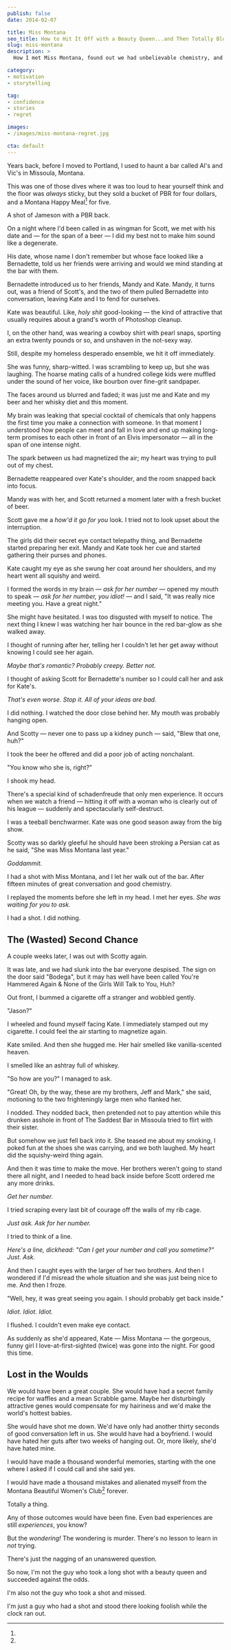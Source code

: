 ```yaml
---
publish: false
date: 2014-02-07

title: Miss Montana
seo_title: How to Hit It Off with a Beauty Queen...and Then Totally Blow It
slug: miss-montana
description: >
  How I met Miss Montana, found out we had unbelievable chemistry, and then completely blew my chances with her. Twice.

category:
- motivation
- storytelling

tag:
- confidence
- stories
- regret

images:
- /images/miss-montana-regret.jpg

cta: default
---
```


Years back, before I moved to Portland, I used to haunt a bar called Al's and
Vic's in Missoula, Montana.

This was one of those dives where it was too loud to hear yourself think and the
floor was _always_ sticky, but they sold a bucket of PBR for four dollars, and a
Montana Happy Meal[^happymeal] for five.

[^happymeal]:
  A shot of Jameson with a PBR back.

On a night where I'd been called in as wingman for Scott, we met with his date
and — for the span of a beer — I did my best not to make him sound like a
degenerate.

His date, whose name I don't remember but whose face looked like a Bernadette,
told us her friends were arriving and would we mind standing at the bar with
them.

Bernadette introduced us to her friends, Mandy and Kate. Mandy, it turns out,
was a friend of Scott's, and the two of them pulled Bernadette into
conversation, leaving Kate and I to fend for ourselves.

Kate was beautiful. Like, _holy shit_ good-looking — the kind of attractive that
usually requires about a grand's worth of Photoshop cleanup.

I, on the other hand, was wearing a cowboy shirt with pearl snaps, sporting an
extra twenty pounds or so, and unshaven in the not-sexy way.

Still, despite my homeless desperado ensemble, we hit it off immediately.

She was funny, sharp-witted. I was scrambling to keep up, but she was laughing.
The hoarse mating calls of a hundred college kids were muffled under the sound
of her voice, like bourbon over fine-grit sandpaper.

The faces around us blurred and faded; it was just me and Kate and my beer and
her whisky diet and this moment.

My brain was leaking that special cocktail of chemicals that only happens the
first time you make a connection with someone. In that moment I understood how
people can meet and fall in love and end up making long-term promises to each
other in front of an Elvis impersonator — all in the span of one intense night.

The spark between us had magnetized the air; my heart was trying to pull out of
my chest.

Bernadette reappeared over Kate's shoulder, and the room snapped back into
focus.

Mandy was with her, and Scott returned a moment later with a fresh bucket of
beer.

Scott gave me a _how'd it go for you_ look. I tried not to look upset about the
interruption.

The girls did their secret eye contact telepathy thing, and Bernadette started
preparing her exit. Mandy and Kate took her cue and started gathering their
purses and phones.

Kate caught my eye as she swung her coat around her shoulders, and my heart went
all squishy and weird.

I formed the words in my brain — _ask for her number_ — opened my mouth to speak
— _ask for her number, you idiot!_ — and I said, "It was really nice meeting
you. Have a great night."

She might have hesitated. I was too disgusted with myself to notice. The next
thing I knew I was watching her hair bounce in the red bar-glow as she walked
away.

I thought of running after her, telling her I couldn't let her get away without
knowing I could see her again.

_Maybe that's romantic? Probably creepy. Better not._

I thought of asking Scott for Bernadette's number so I could call her and ask
for Kate's.

_That's even worse. Stop it. All of your ideas are bad._

I did nothing. I watched the door close behind her. My mouth was probably
hanging open.

And Scotty — never one to pass up a kidney punch — said, "Blew that one, huh?"

I took the beer he offered and did a poor job of acting nonchalant.

"You know who she is, right?"

I shook my head.

There's a special kind of schadenfreude that only men experience. It occurs when
we watch a friend — hitting it off with a woman who is clearly out of his league
— suddenly and spectacularly self-destruct.

I was a teeball benchwarmer. Kate was one good season away from the big show.

Scotty was so darkly gleeful he should have been stroking a Persian cat as he
said, "She was Miss Montana last year."

_Goddammit._

I had a shot with Miss Montana, and I let her walk out of the bar. After fifteen
minutes of great conversation and good chemistry.

I replayed the moments before she left in my head. I met her eyes. _She was
waiting for you to ask._

I had a shot. I did nothing.

## The (Wasted) Second Chance

A couple weeks later, I was out with Scotty again.

It was late, and we had slunk into the bar everyone despised. The sign on the
door said "Bodega", but it may has well have been called You're Hammered Again &
None of the Girls Will Talk to You, Huh?

Out front, I bummed a cigarette off a stranger and wobbled gently.

"Jason?"

I wheeled and found myself facing Kate. I immediately stamped out my cigarette.
I could feel the air starting to magnetize again.

Kate smiled. And then she hugged me. Her hair smelled like vanilla-scented
heaven.

I smelled like an ashtray full of whiskey.

"So how are you?" I managed to ask.

"Great! Oh, by the way, these are my brothers, Jeff and Mark," she said,
motioning to the two frighteningly large men who flanked her.

I nodded. They nodded back, then pretended not to pay attention while this
drunken asshole in front of The Saddest Bar in Missoula tried to flirt with
their sister.

But somehow we just fell back into it. She teased me about my smoking, I poked
fun at the shoes she was carrying, and we both laughed. My heart did the
squishy-weird thing again.

And then it was time to make the move. Her brothers weren't going to stand there
all night, and I needed to head back inside before Scott ordered me any more
drinks.

_Get her number._

I tried scraping every last bit of courage off the walls of my rib cage.

_Just ask. Ask for her number._

I tried to think of a line.

_Here's a line, dickhead: "Can I get your number and call you sometime?" Just.
Ask._

And then I caught eyes with the larger of her two brothers. And then I wondered
if I'd misread the whole situation and she was just being nice to me. And then I
froze.

"Well, hey, it was great seeing you again. I should probably get back inside."

_Idiot. Idiot. Idiot._

I flushed. I couldn't even make eye contact.

As suddenly as she'd appeared, Kate — Miss Montana — the gorgeous, funny girl I
love-at-first-sighted (twice) was gone into the night. For good this time.

## Lost in the Woulds

We would have been a great couple. She would have had a secret family recipe for
waffles and a mean Scrabble game. Maybe her disturbingly attractive genes would
compensate for my hairiness and we'd make the world's hottest babies.

She would have shot me down. We'd have only had another thirty seconds of good
conversation left in us. She would have had a boyfriend. I would have hated her
guts after two weeks of hanging out. Or, more likely, she'd have hated mine.

I would have made a thousand wonderful memories, starting with the one where I
asked if I could call and she said yes.

I would have made a thousand mistakes and alienated myself from the Montana
Beautiful Women's Club[^mtbwc] forever.

[^mtbwc]:
  Totally a thing.

Any of those outcomes would have been fine. Even bad experiences are still
_experiences_, you know?

But the _wondering!_ The wondering is murder. There's no lesson to learn in
_not_ trying.

There's just the nagging of an unanswered question.

So now, I'm not the guy who took a long shot with a beauty queen and succeeded
against the odds.

I'm also not the guy who took a shot and missed.

I'm just a guy who had a shot and stood there looking foolish while the clock
ran out.

